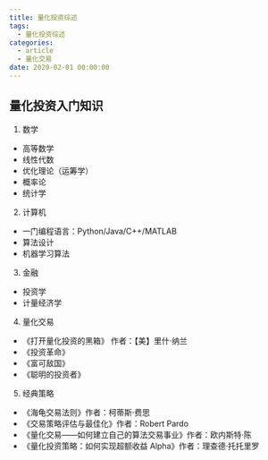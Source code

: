 ```yaml
---
title: 量化投资综述
tags:
  - 量化投资综述
categories:
  - article
  - 量化交易
date: 2020-02-01 00:00:00
---
```


## 量化投资入门知识

1. 数学

- 高等数学
- 线性代数
- 优化理论（运筹学）
- 概率论
- 统计学

2. 计算机

- 一门编程语言：Python/Java/C++/MATLAB
- 算法设计
- 机器学习算法

3. 金融

- 投资学
- 计量经济学

4. 量化交易

- 《打开量化投资的黑箱》 作者：【美】里什·纳兰
- 《投资革命》
- 《富可敌国》
- 《聪明的投资者》

5. 经典策略

- 《海龟交易法则》作者：柯蒂斯·费思
- 《交易策略评估与最佳化》作者：Robert Pardo
- 《量化交易——如何建立自己的算法交易事业》作者：欧内斯特·陈
- 《量化投资策略：如何实现超额收益 Alpha》作者：理查德·托托里罗
